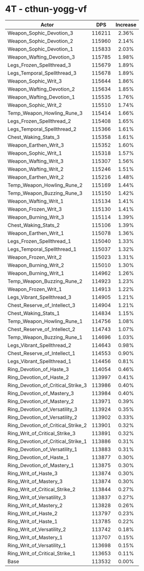 # 4T - cthun-yogg-vf
| Actor | DPS | Increase |
|---|:---:|:---:|
|Weapon_Sophic_Devotion_3|116211|2.36%|
|Weapon_Sophic_Devotion_2|115960|2.14%|
|Weapon_Sophic_Devotion_1|115833|2.03%|
|Weapon_Wafting_Devotion_3|115785|1.98%|
|Legs_Frozen_Spellthread_3|115679|1.89%|
|Legs_Temporal_Spellthread_3|115678|1.89%|
|Weapon_Sophic_Writ_3|115644|1.86%|
|Weapon_Wafting_Devotion_2|115634|1.85%|
|Weapon_Wafting_Devotion_1|115535|1.76%|
|Weapon_Sophic_Writ_2|115510|1.74%|
|Temp_Weapon_Howling_Rune_3|115414|1.66%|
|Legs_Frozen_Spellthread_2|115408|1.65%|
|Legs_Temporal_Spellthread_2|115366|1.61%|
|Chest_Waking_Stats_3|115358|1.61%|
|Weapon_Earthen_Writ_3|115352|1.60%|
|Weapon_Sophic_Writ_1|115318|1.57%|
|Weapon_Wafting_Writ_3|115307|1.56%|
|Weapon_Wafting_Writ_2|115246|1.51%|
|Weapon_Earthen_Writ_2|115216|1.48%|
|Temp_Weapon_Howling_Rune_2|115169|1.44%|
|Temp_Weapon_Buzzing_Rune_3|115150|1.42%|
|Weapon_Wafting_Writ_1|115134|1.41%|
|Weapon_Frozen_Writ_3|115130|1.41%|
|Weapon_Burning_Writ_3|115114|1.39%|
|Chest_Waking_Stats_2|115106|1.39%|
|Weapon_Earthen_Writ_1|115078|1.36%|
|Legs_Frozen_Spellthread_1|115040|1.33%|
|Legs_Temporal_Spellthread_1|115037|1.32%|
|Weapon_Frozen_Writ_2|115023|1.31%|
|Weapon_Burning_Writ_2|115010|1.30%|
|Weapon_Burning_Writ_1|114962|1.26%|
|Temp_Weapon_Buzzing_Rune_2|114923|1.23%|
|Weapon_Frozen_Writ_1|114913|1.22%|
|Legs_Vibrant_Spellthread_3|114905|1.21%|
|Chest_Reserve_of_Intellect_3|114904|1.21%|
|Chest_Waking_Stats_1|114834|1.15%|
|Temp_Weapon_Howling_Rune_1|114756|1.08%|
|Chest_Reserve_of_Intellect_2|114743|1.07%|
|Temp_Weapon_Buzzing_Rune_1|114696|1.03%|
|Legs_Vibrant_Spellthread_2|114643|0.98%|
|Chest_Reserve_of_Intellect_1|114553|0.90%|
|Legs_Vibrant_Spellthread_1|114456|0.81%|
|Ring_Devotion_of_Haste_3|114054|0.46%|
|Ring_Devotion_of_Haste_2|113997|0.41%|
|Ring_Devotion_of_Critical_Strike_3|113986|0.40%|
|Ring_Devotion_of_Mastery_3|113984|0.40%|
|Ring_Devotion_of_Mastery_2|113971|0.39%|
|Ring_Devotion_of_Versatility_3|113924|0.35%|
|Ring_Devotion_of_Versatility_2|113902|0.33%|
|Ring_Devotion_of_Critical_Strike_2|113901|0.32%|
|Ring_Writ_of_Critical_Strike_3|113891|0.32%|
|Ring_Devotion_of_Critical_Strike_1|113886|0.31%|
|Ring_Devotion_of_Versatility_1|113883|0.31%|
|Ring_Devotion_of_Haste_1|113877|0.30%|
|Ring_Devotion_of_Mastery_1|113875|0.30%|
|Ring_Writ_of_Haste_3|113874|0.30%|
|Ring_Writ_of_Mastery_3|113874|0.30%|
|Ring_Writ_of_Critical_Strike_2|113844|0.27%|
|Ring_Writ_of_Versatility_3|113837|0.27%|
|Ring_Writ_of_Mastery_2|113828|0.26%|
|Ring_Writ_of_Haste_2|113797|0.23%|
|Ring_Writ_of_Haste_1|113785|0.22%|
|Ring_Writ_of_Versatility_2|113742|0.18%|
|Ring_Writ_of_Mastery_1|113707|0.15%|
|Ring_Writ_of_Versatility_1|113698|0.15%|
|Ring_Writ_of_Critical_Strike_1|113653|0.11%|
|Base|113532|0.00%|
